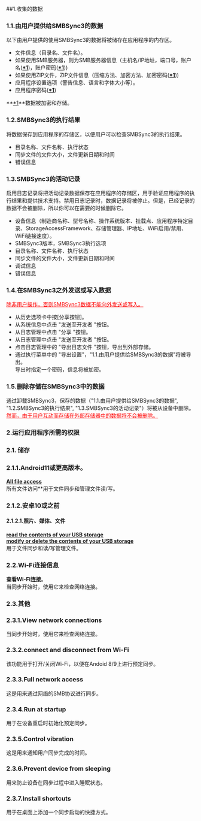 ##1.收集的数据  
### 1.1.由用户提供给SMBSync3的数据  

以下由用户提供的使用SMBSync3的数据将被储存在应用程序的内存区。  

- 文件信息（目录名、文件名）。  
- 如果使用SMB服务器，则为SMB服务器信息（主机名/IP地址，端口号，账户名(**<u>\*1</u>**)，账户密码(**<u>\*1</u>**))  
- 如果使用ZIP文件，ZIP文件信息（压缩方法、加密方法、加密密码(**<u>\*1</u>**))  
- 应用程序设置选项（警告信息、语言和字体大小等）。  
- 应用程序密码(**<u>\*1</u>**)  

**<u>\*1</u>**数据被加密和存储。  

### 1.2.SMBSync3的执行结果  

将数据保存到应用程序的存储区，以便用户可以检查SMBSync3的执行结果。  

- 目录名称、文件名称、执行状态  
- 同步文件的文件大小，文件更新日期和时间  
- 错误信息  

### 1.3.SMBSync3的活动记录  

启用日志记录将把活动记录数据保存在应用程序的存储区，用于验证应用程序的执行结果和提供技术支持。禁用日志记录时，数据记录将被停止。但是，已经记录的数据不会被删除，所以你可以在需要的时候删除它。  

- 设备信息（制造商名称、型号名称、操作系统版本、挂载点、应用程序特定目录、StorageAccessFramework、存储管理器、IP地址、WiFi启用/禁用、WiFi链接速度）。  
- SMBSync3版本，SMBSync3执行选项  
- 目录名称、文件名称、执行状态  
- 同步文件的文件大小，文件更新日期和时间  
- 调试信息  
- 错误信息  

### 1.4.在SMBSync3之外发送或写入数据  

<span style="color: red;"><u>除非用户操作，否则SMBSync3数据不能向外发送或写入。</u></span>  

- 从历史选项卡中按[分享按钮]。  
- 从系统信息中点击 "发送至开发者 "按钮。  
- 从日志管理中点击 "分享 "按钮。  
- 从日志管理中点击 "发送至开发者 "按钮。  
- 点击日志管理中的 "导出日志文件 "按钮，导出到外部存储。  
- 通过执行菜单中的 "导出设置"，"1.1.由用户提供给SMBSync3的数据"将被导出。  
导出时指定一个密码，信息将被加密。  

### 1.5.删除存储在SMBSync3中的数据  

通过卸载SMBSync3，保存的数据（"1.1.由用户提供给SMBSync3的数据", "1.2.SMBSync3的执行结果", "1.3.SMBSync3的活动记录"）将被从设备中删除。  
<span style="color: red;"><u>然而，由于用户互动而存储在外部存储器中的数据将不会被删除。</u></span>  

### 2.运行应用程序所需的权限  

### 2.1. 储存  

### 2.1.1.Android11或更高版本。  
**<u>All file access</u>**  
所有文件访问**用于文件同步和管理文件读/写。  

### 2.1.2.安卓10或之前  

#### 2.1.2.1.照片、媒体、文件  
**<u>read the contents of your USB storage</u>**  
**<u>modify or delete the contents of your USB storage</u>**  
用于文件同步和读/写管理文件。  

### 2.2.Wi-Fi连接信息  
**查看Wi-Fi连接**。  
当同步开始时，使用它来检查网络连接。  

### 2.3.其他  
### 2.3.1.View network connections  
当同步开始时，使用它来检查网络连接。  
### 2.3.2.connect and disconnect from Wi-Fi  
该功能用于打开/关闭Wi-Fi，以便在Andoid 8/9上进行预定同步。  
### 2.3.3.Full network access  
这是用来通过网络的SMB协议进行同步。  
### 2.3.4.Run at startup  
用于在设备重启时初始化预定同步。  
### 2.3.5.Control vibration  
这是用来通知用户同步完成的时间。  
### 2.3.6.Prevent device from sleeping  
用来防止设备在同步过程中进入睡眠状态。  
### 2.3.7.Install shortcuts  
用于在桌面上添加一个同步启动的快捷方式。  
